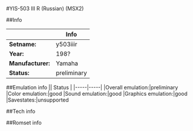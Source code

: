 #YIS-503 III R (Russian) (MSX2)

##Info

||Info|
|-----|-----|
|**Setname:**|y503iiir
|**Year:**|198?
|**Manufacturer:**|Yamaha
|**Status:**|preliminary

##Emulation info
|| Status |
|-----|-----|
|Overall emulation:|preliminary
|Color emulation:|good
|Sound emulation:|good
|Graphics emulation:|good
|Savestates:|unsupported

##Tech info

##Romset info

<!--- START OF EDITED COMMENT DO NOT TOUCH TEXT ABOVE-->
